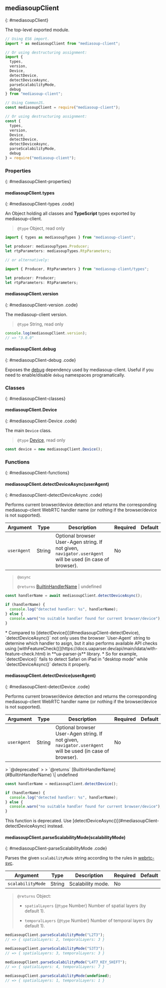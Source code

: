 ## mediasoupClient
{: #mediasoupClient}

<section markdown="1">

The top-level exported module.

```typescript
// Using ES6 import.
import * as mediasoupClient from "mediasoup-client";

// Or using destructuring assignment:
import {
  types,
  version,
  Device,
  detectDevice,
  detectDeviceAsync,
  parseScalabilityMode,
  debug
} from "mediasoup-client";

// Using CommonJS.
const mediasoupClient = require("mediasoup-client");

// Or using destructuring assignment:
const {
  types,
  version,
  Device,
  detectDevice,
  detectDeviceAsync,
  parseScalabilityMode,
  debug
} = require("mediasoup-client");
```

</section>


### Properties
{: #mediasoupClient-properties}

<section markdown="1">

#### mediasoupClient.types
{: #mediasoupClient-types .code}

An Object holding all classes and **TypeScript** types exported by mediasoup-client.

> `@type` Object, read only

```typescript
import { types as mediasoupTypes } from "mediasoup-client";

let producer: mediasoupTypes.Producer;
let rtpParameters: mediasoupTypes.RtpParameters;

// or alternatively:

import { Producer, RtpParameters } from "mediasoup-client/types";

let producer: Producer;
let rtpParameters: RtpParameters;
```

#### mediasoupClient.version
{: #mediasoupClient-version .code}

The mediasoup-client version.

> `@type` String, read only

```javascript
console.log(mediasoupClient.version);
// => "3.0.0"
```

#### mediasoupClient.debug
{: #mediasoupClient-debug .code}

Exposes the [debug](https://www.npmjs.com/package/debug) dependency used by mediasoup-client. Useful if you need to enable/disable `debug` namespaces programatically.  

</section>


### Classes
{: #mediasoupClient-classes}

<section markdown="1">

#### mediasoupClient.Device
{: #mediasoupClient-Device .code}

The main `Device` class.

> `@type` [Device](#Device), read only

```javascript
const device = new mediasoupClient.Device();
```

</section>


### Functions
{: #mediasoupClient-functions}

<section markdown="1">

#### mediasoupClient.detectDeviceAsync(userAgent)
{: #mediasoupClient-detectDeviceAsync .code}

Performs current browser/device detection and returns the corresponding mediasoup-client WebRTC handler name (or nothing if the browser/device is not supported).

<div markdown="1" class="table-wrapper L3">
  
Argument    | Type    | Description | Required | Default 
----------- | ------- | ----------- | -------- | ----------
`userAgent` | String  | Optional browser User-Agen string. If not given, `navigator.userAgent` will be used (in case of browser). | No |

</div>

> `@async`
> 
> `@returns` [BuiltinHandlerName](#BuiltinHandlerName) \| undefined

```javascript
const handlerName = await mediasoupClient.detectDeviceAsync();

if (handlerName) {
  console.log("detected handler: %s", handlerName);
} else {
  console.warn("no suitable handler found for current browser/device");
}
```

<div markdown="1" class="note">
* Compared to [detectDevice()](#mediasoupClient-detectDevice), `detectDeviceAsync()` not only uses the browser `User-Agent` string to deternine which handler to asign, but it also performs available API checks using [withFeatureCheck()](https://docs.uaparser.dev/api/main/idata/with-feature-check.html) in **ua-parser-js** library.
* So for example, `detectDevice()` fails to detect Safari on iPad in "desktop mode" while `detectDeviceAsync()` detects it properly.
</div>

#### mediasoupClient.detectDevice(userAgent)
{: #mediasoupClient-detectDevice .code}

Performs current browser/device detection and returns the corresponding mediasoup-client WebRTC handler name (or nothing if the browser/device is not supported).

<div markdown="1" class="table-wrapper L3">
  
Argument    | Type    | Description | Required | Default 
----------- | ------- | ----------- | -------- | ----------
`userAgent` | String  | Optional browser User-Agen string. If not given, `navigator.userAgent` will be used (in case of browser). | No |

</div>
> `@deprecated`
>
> `@returns` [BuiltinHandlerName](#BuiltinHandlerName) \| undefined

```javascript
const handlerName = mediasoupClient.detectDevice();

if (handlerName) {
  console.log("detected handler: %s", handlerName);
} else {
  console.warn("no suitable handler found for current browser/device");
}
```

<div markdown="1" class="note warn">
This function is deprecated. Use [detectDeviceAsync()](#mediasoupClient-detectDeviceAsync) instead.
</div>

#### mediasoupClient.parseScalabilityMode(scalabilityMode)
{: #mediasoupClient-parseScalabilityMode .code}

Parses the given `scalabilityMode` string according to the rules in [webrtc-svc](https://w3c.github.io/webrtc-svc/).

<div markdown="1" class="table-wrapper L3">

Argument   | Type    | Description | Required | Default 
---------- | ------- | ----------- | -------- | ----------
`scalabilityMode` | String | Scalability mode. | No |

</div>

> `@returns` Object:
> 
> * `spatialLayers` {`@type` Number} Number of spatial layers (by default 1).
>
> * `temporalLayers` {`@type` Number} Number of temporal layers (by default 1).

```javascript
mediasoupClient.parseScalabilityMode("L2T3");
// => { spatialLayers: 2, temporalLayers: 3 }

mediasoupClient.parseScalabilityMode("S3T3");
// => { spatialLayers: 3, temporalLayers: 3 }

mediasoupClient.parseScalabilityMode("L4T7_KEY_SHIFT");
// => { spatialLayers: 4, temporalLayers: 7 }

mediasoupClient.parseScalabilityMode(undefined);
// => { spatialLayers: 1, temporalLayers: 1 }
```

</section>

